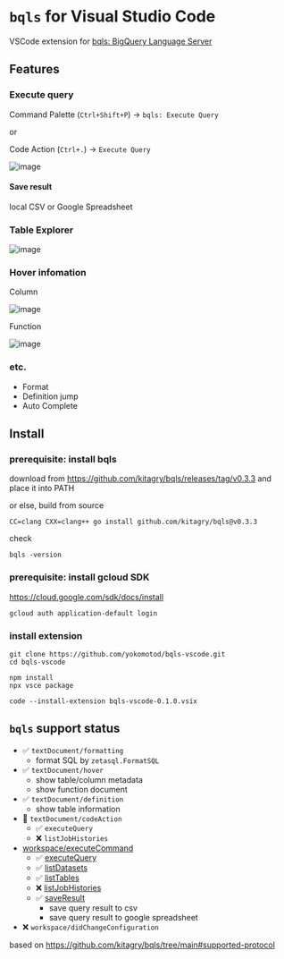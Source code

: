 # `bqls` for Visual Studio Code

VSCode extension for [bqls: BigQuery Language Server](https://github.com/kitagry/bqls)

## Features

### Execute query

Command Palette (`Ctrl+Shift+P`) -> `bqls: Execute Query`

or

Code Action (`Ctrl+.`) -> `Execute Query`

![image](https://github.com/user-attachments/assets/18cdbdd3-9638-4921-9cd1-bf0ca38e950b)

#### Save result

local CSV or Google Spreadsheet

### Table Explorer

![image](https://github.com/user-attachments/assets/578973a9-c4a3-4420-a8e9-91f507fc1f89)

### Hover infomation

Column

![image](https://github.com/user-attachments/assets/c4e8c356-d7b1-450d-b241-1a92f2f32fdb)

Function

![image](https://github.com/user-attachments/assets/3c5f5c93-b0fd-4bbf-ae6d-67b8402777d6)

### etc.

- Format
- Definition jump
- Auto Complete


## Install

### prerequisite: install bqls

download from https://github.com/kitagry/bqls/releases/tag/v0.3.3 and place it into PATH

or else, build from source

```console
CC=clang CXX=clang++ go install github.com/kitagry/bqls@v0.3.3
```

check

```console
bqls -version
```

### prerequisite: install gcloud SDK

https://cloud.google.com/sdk/docs/install

```console
gcloud auth application-default login
```

### install extension

```console
git clone https://github.com/yokomotod/bqls-vscode.git
cd bqls-vscode

npm install
npx vsce package

code --install-extension bqls-vscode-0.1.0.vsix
```

## `bqls` support status

- ✅ `textDocument/formatting`
  - format SQL by `zetasql.FormatSQL`
- ✅ `textDocument/hover`
  - show table/column metadata
  - show function document
- ✅ `textDocument/definition`
  - show table information
- 🔺 `textDocument/codeAction`
  - ✅ `executeQuery`
  - ❌ `listJobHistories`
- [workspace/executeCommand](https://github.com/kitagry/bqls/blob/main/docs/api_reference.md#workspaceexecutecommand)
  - ✅ [executeQuery](https://github.com/kitagry/bqls/blob/main/docs/api_reference.md#executequery)
  - ✅ [listDatasets](https://github.com/kitagry/bqls/blob/main/docs/api_reference.md#listdatasets)
  - ✅ [listTables](https://github.com/kitagry/bqls/blob/main/docs/api_reference.md#listtables)
  - ❌ [listJobHistories](https://github.com/kitagry/bqls/blob/main/docs/api_reference.md#listjobhistories)
  - ✅ [saveResult](https://github.com/kitagry/bqls/blob/main/docs/api_reference.md#saveResult)
    - save query result to csv
    - save query result to google spreadsheet
- ❌ `workspace/didChangeConfiguration`

based on https://github.com/kitagry/bqls/tree/main#supported-protocol
